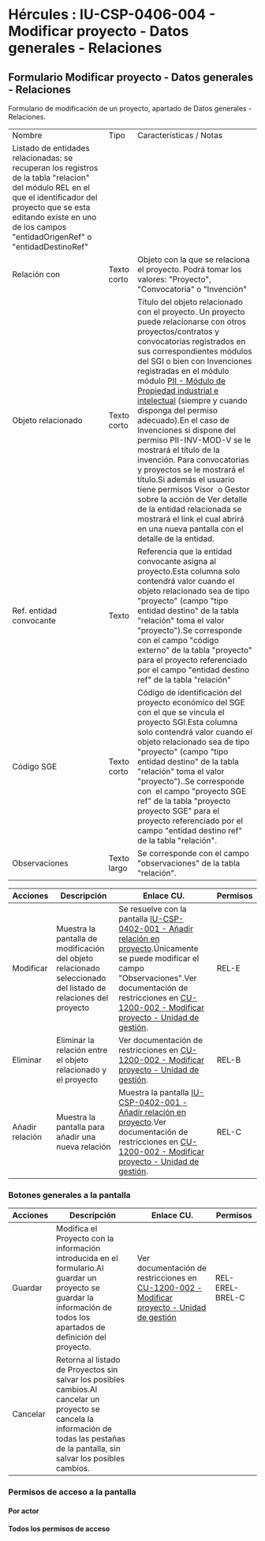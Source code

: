 # Hércules : IU\-CSP\-0406\-004 \- Modificar proyecto \- Datos generales \- Relaciones



## Formulario Modificar proyecto \- Datos generales \- Relaciones

Formulario de modificación de un proyecto, apartado de Datos generales \- Relaciones.



|  | | |
| --- | --- | --- |
| Nombre | Tipo | Características / Notas |
| Listado de entidades relacionadas: se recuperan los registros de la tabla "relacion" del módulo REL en el que el identificador del proyecto que se esta editando existe en uno de los campos "entidadOrigenRef" o "entidadDestinoRef" | | |
| Relación con | Texto corto | Objeto con la que se relaciona el proyecto. Podrá tomar los valores: "Proyecto", "Convocatoria" o "Invención" |
| Objeto relacionado | Texto corto | Título del objeto relacionado con el proyecto. Un proyecto puede relacionarse con otros proyectos/contratos y convocatorias registrados en sus correspondientes módulos del SGI o bien con Invenciones registradas en el módulo módulo [PII \- Módulo de Propiedad industrial e intelectual](/hercules/sgi-sistema-de-gestion-de-investigacion/requisitos-y-analisis-funcional/analisis-funcional-sgi-hercules/pii-modulo-de-propiedad-industrial-e-intelectual/index.md "/hercules/sgi-sistema-de-gestion-de-investigacion/requisitos-y-analisis-funcional/analisis-funcional-sgi-hercules/pii-modulo-de-propiedad-industrial-e-intelectual/index.md") (siempre y cuando disponga del permiso adecuado).En el caso de Invenciones si dispone del permiso PII\-INV\-MOD\-V se le mostrará el título de la invención. Para convocatorias y proyectos se le mostrará el título.Si además el usuario tiene permisos Visor  o Gestor sobre la acción de Ver detalle de la entidad relacionada se mostrará el link el cual abrirá en una nueva pantalla con el detalle de la entidad. |
| Ref. entidad convocante | Texto | Referencia que la entidad convocante asigna al proyecto.Esta columna solo contendrá valor cuando el objeto relacionado sea de tipo "proyecto" (campo "tipo entidad destino" de la tabla "relación" toma el valor "proyecto").Se corresponde con el campo "código externo" de la tabla "proyecto" para el proyecto referenciado por el campo "entidad destino ref" de la tabla "relación" |
| Código SGE | Texto corto | Código de identificación del proyecto económico del SGE con el que se vincula el proyecto SGI.Esta columna solo contendrá valor cuando el objeto relacionado sea de tipo "proyecto" (campo "tipo entidad destino" de la tabla "relación" toma el valor "proyecto")..Se corresponde con  el campo "proyecto SGE ref" de la tabla "proyecto proyecto SGE" para el proyecto referenciado por el campo "entidad destino ref" de la tabla "relación". |
| Observaciones | Texto largo | Se corresponde con el campo "observaciones" de la tabla "relación". |



| Acciones | Descripción | Enlace CU. | Permisos |
| --- | --- | --- | --- |
| Modificar | Muestra la pantalla de modificación del objeto relacionado seleccionado del listado de relaciones del proyecto | Se resuelve con la pantalla [IU\-CSP\-0402\-001 \- Añadir relación en proyecto](/hercules/sgi-sistema-de-gestion-de-investigacion/requisitos-y-analisis-funcional/analisis-funcional-sgi-hercules/csp-modulo-de-convocatorias-ayudas-solicitudes-proyectos-y-contratos-y-grupos-de-investigacion/csp-interfaz-de-usuario/iu-csp-0400-gestion-de-proyectos/iu-csp-0402-001-anadir-modificar-relacion.md "/hercules/sgi-sistema-de-gestion-de-investigacion/requisitos-y-analisis-funcional/analisis-funcional-sgi-hercules/csp-modulo-de-convocatorias-ayudas-solicitudes-proyectos-y-contratos-y-grupos-de-investigacion/csp-interfaz-de-usuario/iu-csp-0400-gestion-de-proyectos/iu-csp-0402-001-anadir-modificar-relacion.md").Únicamente se puede modificar el campo "Observaciones".Ver documentación de restricciones en [CU\-1200\-002 \- Modificar proyecto \- Unidad de gestión](https://confluence.um.es/confluence/pages/viewpage.action?pageId=100764578 "https://confluence.um.es/confluence/pages/viewpage.action?pageId=100764578"). | REL\-E |
| Eliminar | Eliminar la relación entre el objeto relacionado y el proyecto | Ver documentación de restricciones en [CU\-1200\-002 \- Modificar proyecto \- Unidad de gestión](https://confluence.um.es/confluence/pages/viewpage.action?pageId=100764578 "https://confluence.um.es/confluence/pages/viewpage.action?pageId=100764578"). | REL\-B |
| Añadir relación | Muestra la pantalla para añadir una nueva relación | Muestra la pantalla [IU\-CSP\-0402\-001 \- Añadir relación en proyecto](/hercules/sgi-sistema-de-gestion-de-investigacion/requisitos-y-analisis-funcional/analisis-funcional-sgi-hercules/csp-modulo-de-convocatorias-ayudas-solicitudes-proyectos-y-contratos-y-grupos-de-investigacion/csp-interfaz-de-usuario/iu-csp-0400-gestion-de-proyectos/iu-csp-0402-001-anadir-modificar-relacion.md "/hercules/sgi-sistema-de-gestion-de-investigacion/requisitos-y-analisis-funcional/analisis-funcional-sgi-hercules/csp-modulo-de-convocatorias-ayudas-solicitudes-proyectos-y-contratos-y-grupos-de-investigacion/csp-interfaz-de-usuario/iu-csp-0400-gestion-de-proyectos/iu-csp-0402-001-anadir-modificar-relacion.md").Ver documentación de restricciones en [CU\-1200\-002 \- Modificar proyecto \- Unidad de gestión](https://confluence.um.es/confluence/pages/viewpage.action?pageId=100764578 "https://confluence.um.es/confluence/pages/viewpage.action?pageId=100764578"). | REL\-C |

### Botones generales a la pantalla



| Acciones | Descripción | Enlace CU. | Permisos |
| --- | --- | --- | --- |
| Guardar | Modifica el Proyecto con la información introducida en el formulario.Al guardar un proyecto se guardar la información de todos los apartados de definición del proyecto. | Ver documentación de restricciones en [CU\-1200\-002 \- Modificar proyecto \- Unidad de gestión](https://confluence.um.es/confluence/pages/viewpage.action?pageId=100764578 "https://confluence.um.es/confluence/pages/viewpage.action?pageId=100764578") | REL\-EREL\-BREL\-C |
| Cancelar | Retorna al listado de Proyectos sin salvar los posibles cambios.Al cancelar un proyecto se cancela la información de todas las pestañas de la pantalla, sin salvar los posibles cambios. |  |  |

### Permisos de acceso a la pantalla

#### Por actor

#### Todos los permisos de acceso




